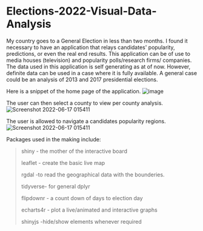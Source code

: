 # Elections-2022-Visual-Data-Analysis
My country goes to a General Election in less than two months. I found it necessary to have an application that relays candidates' popularity, predictions, or even the real end results.
This application can be of use to media houses (television) and popularity polls/research firms/ companies. The data used in this application is self generating as at of now. However, definite data can be used in a case where it is fully available. A general case could be an analysis of 2013 and 2017 presidential elections.

Here is a snippet of the home page of the application.
![image](https://user-images.githubusercontent.com/100840448/174190601-f66d11db-12f2-4cca-ac47-3a9db9ff57b8.png)

The user can then select a county to view per county analysis.
![Screenshot 2022-06-17 015411](https://user-images.githubusercontent.com/100840448/174191452-9875a7d2-d0b7-4c6c-8779-744405f4a8be.png)

The user is allowed to navigate a candidates popularity regions.
![Screenshot 2022-06-17 015411](https://user-images.githubusercontent.com/100840448/174194321-2b628b3a-f0c6-41ba-ab3b-5d9bb739bfec.png)

Packages used in the making include:
> shiny - the mother of the interactive board
> 
> leaflet - create the basic live map
> 
> rgdal -to read the geographical data with the bounderies. 
> 
> tidyverse- for general dplyr  
> 
> flipdownr - a count down of days to election day
> 
> echarts4r - plot a live/animated and interactive graphs
> 
> shinyjs -hide/show elements whenever required
